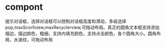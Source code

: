 # compont
提示对话框，选择对话框可以控制对话框高度和滑动，多级选择pop,maxScorllview,maxRecyclerview,可拖动布局。真正的圆角文本框支持添加描边，描边颜色，粗细，支持内填充颜色，支持点击颜色，各个圆角大小。圆角布局，水波纹，可拖动布局